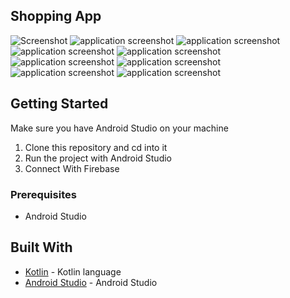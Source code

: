 ## Shopping App 

![Screenshot](Simplibuy/app/src/main/res/drawable/Screenshot_1632324614.png")
![application screenshot](Simplibuy/app/src/main/res/drawable/Screenshot_1632324619.png")
![application screenshot](app/src/main/res/drawable/Screenshot_1632324645.png")
![application screenshot](app/src/main/res/drawable/Screenshot_1632324653.png")
![application screenshot](app/src/main/res/drawable/Screenshot_1632324658.png")
![application screenshot](app/src/main/res/drawable/Screenshot_1632324689.png")
![application screenshot](app/src/main/res/drawable/Screenshot_1632324697.png")
![application screenshot](app/src/main/res/drawable/Screenshot_1632324707.png")
![application screenshot](app/src/main/res/drawable/Screenshot_1632324722.png")


## Getting Started
Make sure you have Android Studio on your machine

1.  Clone this repository and cd into it
2.  Run the project with Android Studio
3.  Connect With Firebase 

### Prerequisites

* Android Studio

## Built With

* [Kotlin](https://kotlinlang.org/) - Kotlin language
* [Android Studio](https://developer.android.com/studio/) - Android Studio
